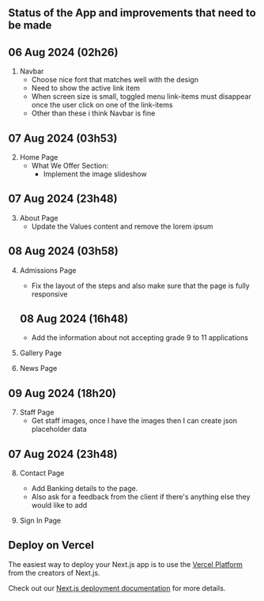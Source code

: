 ## Status of the App and improvements that need to be made

## 06 Aug 2024 (02h26)
1. Navbar
    - Choose nice font that matches well with the design
    - Need to show the active link item
    - When screen size is small, toggled menu link-items must disappear once the user click on one of the link-items
    - Other than these i think Navbar is fine

## 07 Aug 2024 (03h53)
2. Home Page
    - What We Offer Section: 
        - Implement the image slideshow

## 07 Aug 2024 (23h48)
3. About Page
    - Update the Values content and remove the lorem ipsum

## 08 Aug 2024 (03h58)
4. Admissions Page
    - Fix the layout of the steps and also make sure that the page is fully responsive
    ## 08 Aug 2024 (16h48)
    - Add the information about not accepting grade 9 to 11 applications

5. Gallery Page

6. News Page

## 09 Aug 2024 (18h20)
7. Staff Page
    - Get staff images, once I have the images then I can create json placeholder data 

## 07 Aug 2024 (23h48)
8. Contact Page
    - Add Banking details to the page.
    - Also ask for a feedback from the client if there's anything else they would like to add

9. Sign In Page

## Deploy on Vercel

The easiest way to deploy your Next.js app is to use the [Vercel Platform](https://vercel.com/new?utm_medium=default-template&filter=next.js&utm_source=create-next-app&utm_campaign=create-next-app-readme) from the creators of Next.js.

Check out our [Next.js deployment documentation](https://nextjs.org/docs/deployment) for more details.
